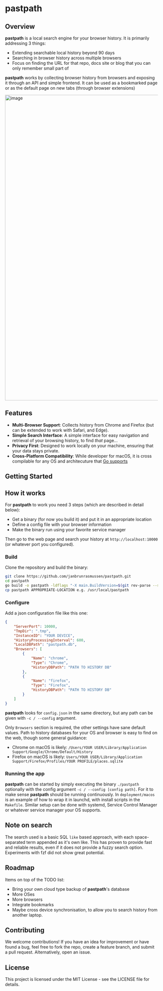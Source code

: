 # pastpath

## Overview

**pastpath** is a local search engine for your browser history. It is primarily addressing 3 things:

- Extending searchable local history beyond 90 days
- Searching in browser history across multiple browsers
- Focus on finding the URL for that repo, docs site or blog that you can only remember small part of

**pastpath** works by collecting browser history from browsers and exposing it through an API and simple frontend.
It can be used as a bookmarked page or as the default page on new tabs (through browser extensions)

<img width="1004" alt="image" src="https://github.com/janbrunrasmussen/pastpath/assets/24657397/dc29b2b2-351a-4a14-9784-6f1e38609041">

## Features

- **Multi-Browser Support**: Collects history from Chrome and Firefox (but can be extended to work with Safari, and Edge).
- **Simple Search Interface**: A simple interface for easy navigation and retrieval of your browsing history, to find _that_ page...
- **Privacy First**: Designed to work locally on your machine, ensuring that your data stays private.
- **Cross-Platform Compatibility**: While developer for macOS, it is cross compilable for any OS and architecuture that [Go supports](https://go.dev/src/go/build/syslist.go)

## Getting Started

## How it works

For **pastpath** to work you need 3 steps (which are described in detail below):

- Get a binary (for now you build it) and put it in an appropriate location
- Define a config file with your browser information
- Make the binary run using your favorite service manager

Then go to the web page and search your history at `http://localhost:10000` (or whatever port you configured).

### Build

Clone the repository and build the binary:

```bash
git clone https://github.com/janbrunrasmussen/pastpath.git
cd pastpath
go build -o pastpath -ldflags "-X main.BuildVersion=$(git rev-parse --short HEAD)"
cp pastpath APPROPRIATE-LOCATION e.g. /usr/local/pastpath
```

### Configure

Add a json configuration file like this one:

```json
{
    "ServerPort": 10000,
    "TmpDir": ".tmp",    
    "InstanceID": "YOUR DEVICE",
    "HistoryProcessingInterval": 600,
    "LocalDBPath": "pastpath.db",
    "Browsers": [
        {
            "Name": "chrome",
            "Type": "Chrome",
            "HistoryDBPath": "PATH TO HISTORY DB"
        },
        {
            "Name": "firefox",
            "Type": "Firefox",
            "HistoryDBPath": "PATH TO HISTORY DB"
        }
    ]
}
```

**pastpath** looks for `config.json` in the same directory, but any path can be given with `-c / --config` argument.

Only `Browsers` section is required, the other settings have sane default values.
Path to history databases for your OS and browser is easy to find on the web, though some general guidance:

- Chrome on macOS is likely: `/Users/YOUR USER/Library/Application Support/Google/Chrome/Default/History`
- Firefox on macOS is likely: `Users/YOUR USER/Library/Application Support/Firefox/Profiles/YOUR PROFILE/places.sqlite`

### Running the app

**pastpath** can be started by simply executing the binary `./pastpath` optionally with the config argument `-c / --config [config path]`. For it to make sense **pastpath** should be running continuously. In `deployment/macos` is an example of how to wrap it in launchd, with install scripts in the `Makefile`. Similar setup can be done with systemd, Service Control Manager or whatever service manager your OS supports.

## Note on search

The search used is a basic SQL `like` based approach, with each space-separated term appended as it's own like. This has proven to provide fast and reliable results, even if it does not provide a fuzzy search option. Experiments with fzf did not show great potential.

## Roadmap

Items on top of the TODO list:

- Bring your own cloud type backup of **pastpath**'s database
- More OSes
- More browsers
- Integrate bookmarks
- Maybe cross device synchronisation, to allow you to search history from another laptop.

## Contributing

We welcome contributions! If you have an idea for improvement or have found a bug, feel free to fork the repo, create a feature branch, and submit a pull request. Alternatively, open an issue.

## License

This project is licensed under the MIT License - see the LICENSE file for details.
